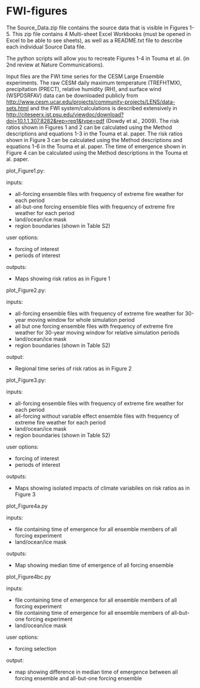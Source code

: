 # FWI-figures
The Source_Data.zip file contains the source data that is visible in Figures 1-5. This zip file contains 4 Multi-sheet Excel Workbooks (must be opened in Excel to be able to see sheets), as well as a README.txt file to describe each individual Source Data file.

The python scripts will allow you to recreate Figures 1-4 in Touma et al. (in 2nd review at Nature Communications).

Input files are the FWI time series for the CESM Large Ensemble experiments.
The raw CESM daily maximum temperature (TREFHTMX), precipitation (PRECT), relative humidity (RH), and surface wind (WSPDSRFAV) data can be downloaded publicly from http://www.cesm.ucar.edu/projects/community-projects/LENS/data-sets.html and the FWI system/calculations is described extensively in http://citeseerx.ist.psu.edu/viewdoc/download?doi=10.1.1.307.8282&rep=rep1&type=pdf (Dowdy et al., 2009). 
The risk ratios shown in Figures 1 and 2 can be calculated using the Method descriptions and equations 1-3 in the Touma et al. paper.
The risk ratios shown in Figure 3 can be calculated using the Method descriptions and equations 1-6 in the Touma et al. paper.
The time of emergence shown in Figure 4 can be calculated using the Method descriptions in the Touma et al. paper.

plot_Figure1.py:

inputs:
- all-forcing ensemble files with frequency of extreme fire weather for each period
- all-but-one forcing ensemble files with frequency of extreme fire weather for each period
- land/ocean/ice mask
- region boundaries (shown in Table S2)

user options:
  - forcing of interest
  - periods of interest
 
outputs:
  - Maps showing risk ratios as in Figure 1

plot_Figure2.py:

inputs:
- all-forcing ensemble files with frequency of extreme fire weather for 30-year moving window for whole simulation period
- all but one forcing ensemble files with frequency of extreme fire weather for 30-year moving window for relative simulation periods
- land/ocean/ice mask
- region boundaries (shown in Table S2)

output:
- Regional time series of risk ratios as in Figure 2

plot_Figure3.py:

inputs:
- all-forcing ensemble files with frequency of extreme fire weather for each period
- all-forcing without variable effect ensemble files with frequency of extreme fire weather for each period
- land/ocean/ice mask
- region boundaries (shown in Table S2)

user options:
- forcing of interest
- periods of interest

outputs:
- Maps showing isolated impacts of climate variabiles on risk ratios as in Figure 3

plot_Figure4a.py

inputs:
- file containing time of emergence for all ensemble members of all forcing experiment
- land/ocean/ice mask

outputs:
- Map showing median time of emergence of all forcing ensemble

plot_Figure4bc.py

inputs:
- file containing time of emergence for all ensemble members of all forcing experiment
- file containing time of emergence for all ensemble members of all-but-one forcing experiment
- land/ocean/ice mask

user options:
- forcing selection

output:
- map showing difference in median time of emergence between all forcing ensemble and all-but-one forcing ensemble

